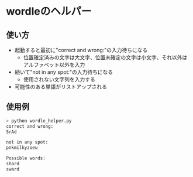# wordleのヘルパー

## 使い方

* 起動すると最初に"correct and wrong:"の入力待ちになる
  * 位置確定済みの文字は大文字、位置未確定の文字は小文字、それ以外はアルファベット以外を入力
* 続いて"not in any spot:"の入力待ちになる
  * 使用されない文字列を入力する
* 可能性のある単語がリストアップされる

## 使用例

```sh
> python wordle_helper.py
correct and wrong:
SrAd

not in any spot:
pnkmilkyzoeu

Possible words:
shard
sward
```
